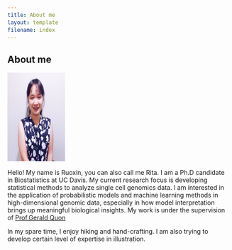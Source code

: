 ```yaml
---
title: About me
layout: template
filename: index
--- 
```

<h2> About me </h2>

<img src="RuoxinLiProfile.jpg" width = "130px" height = "200px"/>
<p> Hello! My name is Ruoxin, you can also call me Rita. I am a Ph.D candidate in Biostatistics at UC Davis. My current research focus is developing statistical methods to  analyze single cell genomics data.  I am interested in the application of probabilistic models and machine learning methods in high-dimensional genomic data, especially in how model interpretation brings up meaningful biological insights. My work is under the supervision of <a href = "http://qlab.faculty.ucdavis.edu/"> Prof.Gerald Quon</a>

<p>In my spare time, I enjoy hiking and hand-crafting. I am also trying to develop certain level of expertise in illustration.</p>
